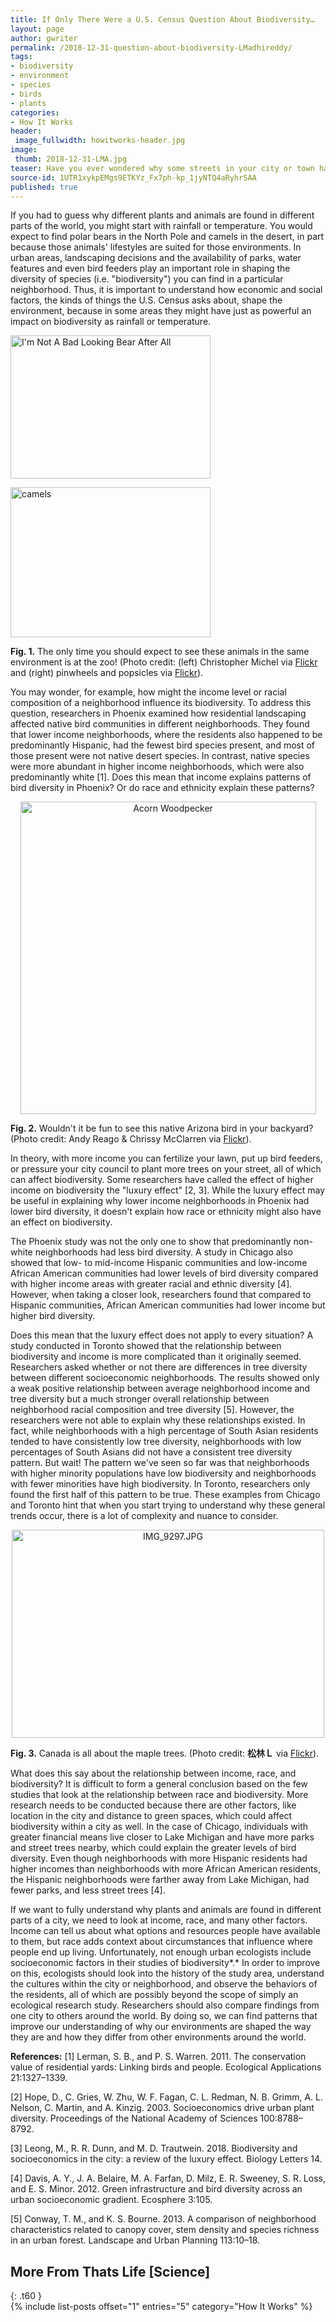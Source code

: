 ```yaml
---
title: If Only There Were a U.S. Census Question About Biodiversity…
layout: page
author: gwriter
permalink: /2018-12-31-question-about-biodiversity-LMadhireddy/
tags:
- biodiversity
- environment
- species
- birds
- plants
categories:
- How It Works
header:
 image_fullwidth: howitworks-header.jpg
image:
 thumb: 2018-12-31-LMA.jpg
teaser: Have you ever wondered why some streets in your city or town have more trees than others? Read this post to find out more…
source-id: 1UTR1xykpEMgs9ETKYz_Fx7ph-kp_1jyNTQ4aRyhrSAA
published: true
---
```

If you had to guess why different plants and animals are found in different parts of the world, you might start with rainfall or temperature. You would expect to find polar bears in the North Pole and camels in the desert, in part because those animals' lifestyles are suited for those environments. In urban areas, landscaping decisions and the availability of parks, water features and even bird feeders play an important role in shaping the diversity of species (i.e. "biodiversity") you can find in a particular neighborhood. Thus, it is important to understand how economic and social factors, the kinds of things the U.S. Census asks about, shape the environment, because in some areas they might have just as powerful an impact on biodiversity as rainfall or temperature.

<left><a data-flickr-embed="true"  href="https://www.flickr.com/photos/cmichel67/22746138876/in/photolist-ADZUCd-dZ1P2A-mSwsXb-Dpdze-jfmNsf-DtStd-dYVyUr-qRwd4d-hengc-6LTfdv-94VaEn-D1mdTP-84xgMj-9utiPG-2ujvWt-oeXVAC-oyPzh-8VrvDn-dZ2oDb-2mzvi-duAURt-dZ24Ms-henhG-daH4Ky-dZ22pY-dSr6GK-c3zgo5-4Z63nN-5DPXci-cF67Ub-4fsyGe-drfrRh-5irm1E-EVgp8W-7KMAoe-62qDR4-6zXaoz-JhBerc-8BDf2X-Bkm9k-qPjLzs-aJwvKB-e2k3tt-qnCSbd-cdaqBN-6JaVuW-5JJYwn-nJrBcd-4r17t5-34u3iD" title="I&#x27;m Not A Bad Looking Bear After All"><img src="https://farm1.staticflickr.com/743/22746138876_b5224e624f_n.jpg" width="320" height="229" alt="I&#x27;m Not A Bad Looking Bear After All"></a><script async src="//embedr.flickr.com/assets/client-code.js" charset="utf-8"></script></left>

<right><a data-flickr-embed="true"  href="https://www.flickr.com/photos/wasabee/5355195699/in/photolist-9adM7k-dZjeL-b3uVPH-aEAds-DwRsi-bLmsMt-5wSciK-6V5dHu-GLJAd8-9SaCyG-fcwu3D-23PVV4h-cT2CBU-pned18-aCywNU-qKoKXP-54zPhj-5mAxVT-5c5Fya-6zGX61-hcAByi-3pFggK-rrmxTZ-bU7oG2-v3T6x-p1bHy-btku4J-6SUfGK-4tBdru-fe3FuZ-dDjzBb-pNw5tf-bufB8-7BW1vM-dP5nY-na9vs-Uz9Zv1-byo3v2-oSNk4s-6mGHmf-7BXZgr-9QnVNC-rwyui-cAssHY-5cgYgH-7rHUbF-rwyup-8DE6Mb-7WXAqa-bYfXp" title="camels"><img src="https://farm6.staticflickr.com/5243/5355195699_11cc3e1864_n.jpg" width="320" height="240" alt="camels"></a><script async src="//embedr.flickr.com/assets/client-code.js" charset="utf-8"></script></left>

**Fig. 1.** The only time you should expect to see these animals in the same environment is at the zoo! (Photo credit: (left) Christopher Michel via [Flickr](https://www.flickr.com/photos/cmichel67/) and (right) pinwheels and popsicles via [Flickr](https://www.flickr.com/photos/wasabee/)).

You may wonder, for example, how might the income level or racial composition of a neighborhood influence its biodiversity. To address this question, researchers in Phoenix examined how residential landscaping affected native bird communities in different neighborhoods. They found that lower income neighborhoods, where the residents also happened to be predominantly Hispanic, had the fewest bird species present, and most of those present were not native desert species. In contrast, native species were more abundant in higher income neighborhoods, which were also predominantly white [1]. Does this mean that income explains patterns of bird diversity in Phoenix? Or do race and ethnicity explain these patterns?

<center><a data-flickr-embed="true"  href="https://www.flickr.com/photos/wildreturn/33928219591/in/photolist-TG7ZDi-CrW9gq-F7UYz-DMcsf-Tf5r7J-eKJBWp-Sc5NNY-GnhLQh-Ux7EAJ-Vtex32-XWvdp2-7V9wBE-mWC716-hie7AU-e2jBVw-dWZp43-C9x8XV-DMcpu-TbnzRh-dY62wV-7sebbq-GNDqtT-9w9pRZ-SwxT2R-6qwrcD-F7WtM-du2s4t-YiCeiw-4BeCqo-21HE5Rd-4JusMW-srRhEQ-rD8QLr-r28RSH-24UHQvY-4wtg9f-6qkWiK-DJapJ-UVCdLr-XvJYkc-e2fWt-f1g6F8-57zeZR-RC7Tg1-7n1N23-cCGcA7-25389zV-jcHhCv-gTiU54-juRwFL" title="Acorn Woodpecker"><img src="https://farm3.staticflickr.com/2839/33928219591_90a8c31778.jpg" width="473" height="500" alt="Acorn Woodpecker"></a><script async src="//embedr.flickr.com/assets/client-code.js" charset="utf-8"></script></center>

**Fig. 2.** Wouldn't it be fun to see this native Arizona bird in your backyard? (Photo credit: Andy Reago & Chrissy McClarren via [Flickr](https://www.flickr.com/photos/wildreturn/)).

In theory, with more income you can fertilize your lawn, put up bird feeders, or pressure your city council to plant more trees on your street, all of which can affect biodiversity. Some researchers have called the effect of higher income on biodiversity the "luxury effect" [2, 3].
While the luxury effect may be useful in explaining why lower income neighborhoods in Phoenix had lower bird diversity, it doesn't explain how race or ethnicity might also have an effect on biodiversity. 

The Phoenix study was not the only one to show that predominantly non-white neighborhoods had less bird diversity. A study in Chicago also showed that low- to mid-income Hispanic communities and low-income African American communities had lower levels of bird diversity compared with higher income areas with greater racial and ethnic diversity [4]. However, when taking a closer look, researchers found that compared to Hispanic communities, African American communities had lower income but higher bird diversity.

Does this mean that the luxury effect does not apply to every situation? A study conducted in Toronto showed that the relationship between biodiversity and income is more complicated than it originally seemed. Researchers asked whether or not there are differences in tree diversity between different socioeconomic neighborhoods. The results showed only a weak positive relationship between average neighborhood income and tree diversity but a much stronger overall relationship between neighborhood racial composition and tree diversity [5]. However, the researchers were not able to explain why these relationships existed. In fact, while neighborhoods with a high percentage of South Asian residents tended to have consistently low tree diversity, neighborhoods with low percentages of South Asians did not have a consistent tree diversity pattern. But wait! The pattern we've seen so far was that neighborhoods with higher minority populations have low biodiversity and neighborhoods with fewer minorities have high biodiversity. In Toronto, researchers only found the first half of this pattern to be true. These examples from Chicago and Toronto hint that when you start trying to understand why these general trends occur, there is a lot of complexity and nuance to consider.

<center><a data-flickr-embed="true"  href="https://www.flickr.com/photos/axio/2976692344/in/photolist-5x3jVN-5wY5N4-gXfu7X-ekvaTe-3H5ch2-q6pQhc-9cez8b-qWtdP9-rWQo-dmL5Dy-YzhVM5-auMctN-2kC74J-5ttYdb-puVn7-5wY5bV-YzfH1N-98LtqR-a3ctt1-5tcrur-dophmZ-kVwpis-6XotT-23Ui49F-EpUwdM-8TZUL8-7SmNCx-Z3usgK-d3rYky-YnRoPE-21jbxAK-3QAJmA-8HERpF-3QAHBN-cwPijU-cHZSS7-Ye2kUS-ni5wnc-UFFuSd-iBdvGv-bdvNyk-6uhXxN-83qsca-d9jME-d1JsxA-ZbV2zT-cAGqnC-7J4hxH-24sDDX6-77uJKD" title="IMG_9297.JPG"><img src="https://farm4.staticflickr.com/3173/2976692344_04dd5f1889.jpg" width="500" height="333" alt="IMG_9297.JPG"></a><script async src="//embedr.flickr.com/assets/client-code.js" charset="utf-8"></script></center>

**Fig. 3.** Canada is all about the maple trees. (Photo credit: **松林Ｌ** via [Flickr](https://www.flickr.com/photos/axio/)).

What does this say about the relationship between income, race, and biodiversity? It is difficult to form a general conclusion based on the few studies that look at the relationship between race and biodiversity. More research needs to be conducted because there are other factors, like location in the city and distance to green spaces, which could affect biodiversity within a city as well. In the case of Chicago, individuals with greater financial means live closer to Lake Michigan and have more parks and street trees nearby, which could explain the greater levels of bird diversity. Even though neighborhoods with more Hispanic residents had higher incomes than neighborhoods with more African American residents, the Hispanic neighborhoods were farther away from Lake Michigan, had fewer parks, and less street trees [4].

If we want to fully understand why plants and animals are found in different parts of a city, we need to look at income, race, and many other factors. Income can tell us about what options and resources people have available to them, but race adds context about circumstances that influence where people end up living. Unfortunately, not enough urban ecologists include socioeconomic factors in their studies of biodiversity*.* In order to improve on this, ecologists should look into the history of the study area, understand the cultures within the city or neighborhood, and observe the behaviors of the residents, all of which are possibly beyond the scope of simply an ecological research study. Researchers should also compare findings from one city to others around the world. By doing so, we can find patterns that improve our understanding of why our environments are shaped the way they are and how they differ from other environments around the world.

**References:**
[1] Lerman, S. B., and P. S. Warren. 2011. The conservation value of residential yards: Linking birds and people. Ecological Applications 21:1327–1339.

[2] Hope, D., C. Gries, W. Zhu, W. F. Fagan, C. L. Redman, N. B. Grimm, A. L. Nelson, C. Martin, and A. Kinzig. 2003. Socioeconomics drive urban plant diversity. Proceedings of the National Academy of Sciences 100:8788–8792.

[3] Leong, M., R. R. Dunn, and M. D. Trautwein. 2018. Biodiversity and socioeconomics in the city: a review of the luxury effect. Biology Letters 14.

[4] Davis, A. Y., J. A. Belaire, M. A. Farfan, D. Milz, E. R. Sweeney, S. R. Loss, and E. S. Minor. 2012. Green infrastructure and bird diversity across an urban socioeconomic gradient. Ecosphere 3:105. 

[5] Conway, T. M., and K. S. Bourne. 2013. A comparison of neighborhood characteristics related to canopy cover, stem density and species richness in an urban forest. Landscape and Urban Planning 113:10–18. 

## More From Thats Life [Science]
{: .t60 }	
{% include list-posts offset="1" entries="5" category="How It Works" %}

